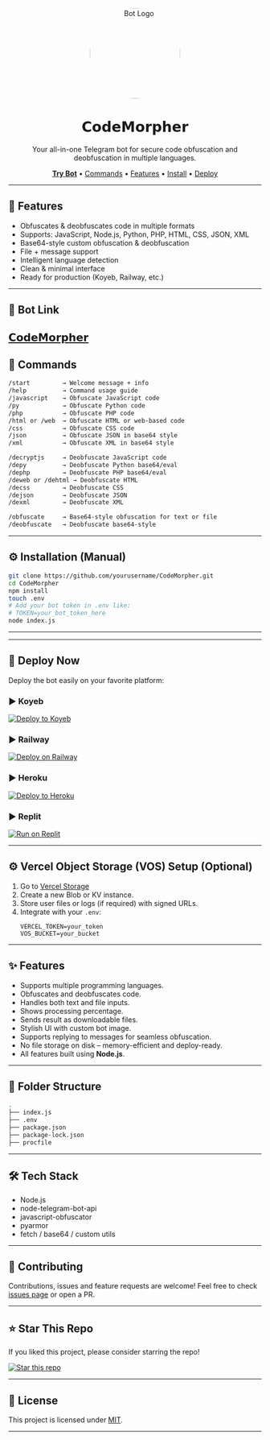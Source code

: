 <p align="center">
  <img src="https://raw.githubusercontent.com/yourusername/yourrepo/main/botpic.png" alt="Bot Logo" width="180" height="180" style="border-radius: 50%;" />
</p>

<h1 align="center">𝗖𝗼𝗱𝗲𝗠𝗼𝗿𝗽𝗵𝗲𝗿</h1>
<p align="center">Your all-in-one Telegram bot for secure code obfuscation and deobfuscation in multiple languages.</p>

<p align="center">
  <a href="https://t.me/CodeMorpherbot"><strong>Try Bot</strong></a> • 
  <a href="#commands">Commands</a> • 
  <a href="#features">Features</a> • 
  <a href="#installation">Install</a> • 
  <a href="#deployment">Deploy</a>
</p>

---

## 🔧 Features

- Obfuscates & deobfuscates code in multiple formats
- Supports: JavaScript, Node.js, Python, PHP, HTML, CSS, JSON, XML
- Base64-style custom obfuscation & deobfuscation
- File + message support
- Intelligent language detection
- Clean & minimal interface
- Ready for production (Koyeb, Railway, etc.)

---

## 🤖 Bot Link

**[𝗖𝗼𝗱𝗲𝗠𝗼𝗿𝗽𝗵𝗲𝗿](https://t.me/CodeMorpherbot)**
---

## 📜 Commands

```bash
/start         → Welcome message + info
/help          → Command usage guide
/javascript    → Obfuscate JavaScript code
/py            → Obfuscate Python code
/php           → Obfuscate PHP code
/html or /web  → Obfuscate HTML or web-based code
/css           → Obfuscate CSS code
/json          → Obfuscate JSON in base64 style
/xml           → Obfuscate XML in base64 style

/decryptjs     → Deobfuscate JavaScript code
/depy          → Deobfuscate Python base64/eval
/dephp         → Deobfuscate PHP base64/eval
/deweb or /dehtml → Deobfuscate HTML
/decss         → Deobfuscate CSS
/dejson        → Deobfuscate JSON
/dexml         → Deobfuscate XML

/obfuscate     → Base64-style obfuscation for text or file
/deobfuscate   → Deobfuscate base64-style
```

---

## ⚙️ Installation (Manual)

```bash
git clone https://github.com/yourusername/CodeMorpher.git
cd CodeMorpher
npm install
touch .env
# Add your bot token in .env like:
# TOKEN=your_bot_token_here
node index.js
```
---

---

## 🚀 Deploy Now

Deploy the bot easily on your favorite platform:

### ▶️ Koyeb

[![Deploy to Koyeb](https://www.koyeb.com/static/images/deploy/button.svg)](https://app.koyeb.com/deploy?type=git&repository=github.com/yourusername/CodeMorpher)

### ▶️ Railway

[![Deploy on Railway](https://img.shields.io/badge/Deploy-Railway-000?style=for-the-badge&logo=railway&logoColor=white)](https://railway.app/new)

### ▶️ Heroku

[![Deploy to Heroku](https://www.herokucdn.com/deploy/button.svg)](https://heroku.com/deploy?template=https://github.com/yourusername/CodeMorpher)

### ▶️ Replit

[![Run on Replit](https://replit.com/badge/github/yourusername/CodeMorpher)](https://replit.com/github/yourusername/CodeMorpher)

---


## ⚙️ Vercel Object Storage (VOS) Setup (Optional)

1. Go to [Vercel Storage](https://vercel.com/storage)
2. Create a new Blob or KV instance.
3. Store user files or logs (if required) with signed URLs.
4. Integrate with your `.env`:
   ```
   VERCEL_TOKEN=your_token
   VOS_BUCKET=your_bucket
   ```

---

## ✨ Features

- Supports multiple programming languages.
- Obfuscates and deobfuscates code.
- Handles both text and file inputs.
- Shows processing percentage.
- Sends result as downloadable files.
- Stylish UI with custom bot image.
- Supports replying to messages for seamless obfuscation.
- No file storage on disk – memory-efficient and deploy-ready.
- All features built using **Node.js**.

---

## 📁 Folder Structure

```bash
.
├── index.js
├── .env
├── package.json
├── package-lock.json
├── procfile
```

---

## 🛠️ Tech Stack

- Node.js
- node-telegram-bot-api
- javascript-obfuscator
- pyarmor
- fetch / base64 / custom utils

---

## 🤝 Contributing

Contributions, issues and feature requests are welcome!
Feel free to check [issues page](../../issues) or open a PR.

---

## ⭐ Star This Repo

If you liked this project, please consider starring the repo!

[![Star this repo](https://img.shields.io/github/stars/yourusername/CodeMorpher.svg?style=social)](https://github.com/yourusername/CodeMorpher)

---

## 📜 License

This project is licensed under [MIT](LICENSE).

---
